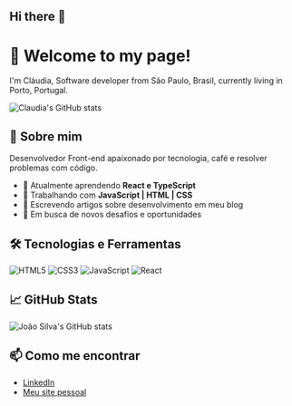 ## Hi there 👋

<!--
**ClaudiaAlfieri/ClaudiaAlfieri** is a ✨ _special_ ✨ repository because its `README.md` (this file) appears on your GitHub profile.

Here are some ideas to get you started:

- 🔭 I’m currently working on ...
- 🌱 I’m currently learning ...
- 👯 I’m looking to collaborate on ...
- 🤔 I’m looking for help with ...
- 💬 Ask me about ...
- 📫 How to reach me: ...
- 😄 Pronouns: ...
- ⚡ Fun fact: ...
-->

# 👋 Welcome to my page!
I'm Cláudia, Software developer from  São Paulo, Brasil, currently living in  Porto, Portugal.

![Claudia's GitHub stats](https://github-readme-stats.vercel.app/api?username=claudiaalfieri&show_icons=true&theme=transparent)

## 🚀 Sobre mim
Desenvolvedor Front-end apaixonado por tecnologia, café e resolver problemas com código.

- 🌱 Atualmente aprendendo **React e TypeScript**
- 💼 Trabalhando com **JavaScript | HTML | CSS**
- 📝 Escrevendo artigos sobre desenvolvimento em meu blog
- 🎯 Em busca de novos desafios e oportunidades

## 🛠️ Tecnologias e Ferramentas
![HTML5](https://img.shields.io/badge/-HTML5-E34F26?style=flat&logo=html5&logoColor=white)
![CSS3](https://img.shields.io/badge/-CSS3-1572B6?style=flat&logo=css3)
![JavaScript](https://img.shields.io/badge/-JavaScript-F7DF1E?style=flat&logo=javascript&logoColor=black)
![React](https://img.shields.io/badge/-React-20232A?style=flat&logo=react)

## 📈 GitHub Stats
![João Silva's GitHub stats](https://github-readme-stats.vercel.app/api?username=joaosilva&show_icons=true&theme=tokyonight)

## 📫 Como me encontrar
- [LinkedIn](https://www.linkedin.com/in/seulinkedin/)
- [Meu site pessoal](https://meusite.com)
